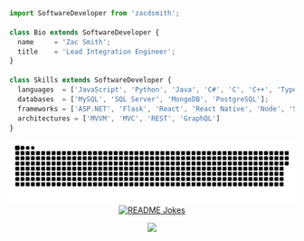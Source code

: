 ```js
import SoftwareDeveloper from 'zacdsmith';

class Bio extends SoftwareDeveloper {
  name     = 'Zac Smith';
  title    = 'Lead Integration Engineer';
}

class Skills extends SoftwareDeveloper {
  languages  = ['JavaScript', 'Python', 'Java', 'C#', 'C', 'C++', 'Typescript', 'Rust'];
  databases  = ['MySQL', 'SQL Server', 'MongoDB', 'PostgreSQL'];
  frameworks = ['ASP.NET', 'Flask', 'React', 'React Native', 'Node', 'Selenium'];
  architectures = ['MVVM', 'MVC', 'REST', 'GraphQL']
}
```

<img alt="github-snake" src="github-snake.svg" />

<div align="center">
<a href="https://readme-jokes.vercel.app"><img align="center" src="https://readme-jokes.vercel.app/api?bgColor=%23073b4c&textColor=%2306d6a0&aColor=%2306d6a0&borderColor=%2306d6a0" alt="README Jokes"></a>
<!---
<img align="center" src="https://github-readme-stats.vercel.app/api?username=zacdsmith&show_icons=true&locale=en&theme=chartreuse-dark" alt="zacdsmith" width="410" />
  stats tracker
-->


  
<p align="center"> 
  <img src="https://profile-counter.glitch.me/zacdsmith/count.svg" />
</p>
